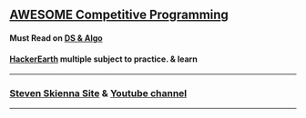## [AWESOME Competitive Programming](https://github.com/lnishan/awesome-competitive-programming)

#### Must Read on [DS & Algo](https://www.topcoder.com/community/data-science/data-science-tutorials/)
#### [HackerEarth](https://www.hackerearth.com/practice/) multiple subject to practice. & learn
---

### [Steven Skienna Site](http://www3.cs.stonybrook.edu/~skiena/) & [Youtube channel](https://www.youtube.com/user/StevenSkiena)
---
